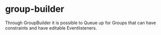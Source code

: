 # group-builder
Through GroupBuilder it is possible to Queue up for Groups that can have constraints and have editable Eventlisteners.
